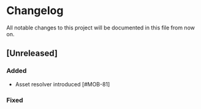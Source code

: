 # Changelog

All notable changes to this project will be documented in this file from now on.

## [Unreleased]

### Added

- Asset resolver introduced [#MOB-81]

### Fixed